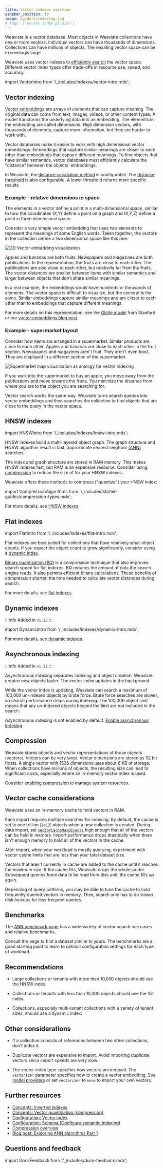 ```yaml
---
title: Vector indexes overview
sidebar_position: 10
image: og/docs/indexing.jpg
# tags: ['vector index plugins']
---
```


Weaviate is a vector database. Most objects in Weaviate collections have one or more vectors. Individual vectors can have thousands of dimensions. Collections can have millions of objects. The resulting vector space can be exceedingly large.

Weaviate uses vector indexes to [efficiently search](https://weaviate.io/blog/why-is-vector-search-so-fast) the vector space. Different vector index types offer trade-offs in resource use, speed, and accuracy.

import VectorIntro from '/_includes/indexes/vector-intro.mdx';

<VectorIntro/>

## Vector indexing

[Vector embeddings](https://weaviate.io/blog/vector-embeddings-explained) are arrays of elements that can capture meaning. The original data can come from text, images, videos, or other content types. A model transforms the underlying data into an embedding. The elements in the embedding are called dimensions. High dimension vectors, with thousands of elements, capture more information, but they are harder to work with.

Vector databases make it easier to work with high dimensional vector embeddings. Embeddings that capture similar meanings are closer to each other than embeddings that capture different meanings. To find objects that have similar semantics, vector databases must efficiently calculate the "distance" between the objects' embeddings.

In Weaviate, the [distance calculation method](/developers/weaviate/manage-data/collections#specify-a-distance-metric) is configurable. The [distance threshold](/developers/weaviate/search/similarity#set-a-similarity-threshold) is also configurable. A lower threshold returns more specific results.

### Example - relative dimensions in space

The elements in a vector define a point in a multi-dimensional space, similar to how the coordinates (X,Y) define a point on a graph and (X,Y,Z) define a point in three dimensional space.

Consider a very simple vector embedding that uses two elements to represent the meanings of some English words. Taken together, the vectors in the collection define a two dimensional space like this one:

![2D Vector embedding visualization](./img/vectors-2d.png "2D Vectors visualization")

Apples and bananas are both fruits. Newspapers and magazines are both publications. In the representation, the fruits are close to each other. The publications are also close to each other, but relatively far from the fruits. The vector distances are smaller between items with similar semantics and larger between objects that don't share similar meanings.

In a real example, the embeddings would have hundreds or thousands of elements. The vector space is difficult to visualize, but the concept is the same. Similar embeddings capture similar meanings and are closer to each other than to embeddings that capture different meanings.

For more details on this representation, see the [GloVe model](https://github.com/stanfordnlp/GloVe) from Stanford or our [vector embeddings blog post](https://weaviate.io/blog/vector-embeddings-explained#what-exactly-are-vector-embeddings).

### Example - supermarket layout

Consider how items are arranged in a supermarket. Similar products are close to each other. Apples and bananas are close to each other in the fruit section. Newspapers and magazines aren't fruit. They aren't even food. They are displayed in a different section of the supermarket.

![Supermarket map visualization as analogy for vector indexing](./img/supermarket.svg "Supermarket map visualization")

If you walk into the supermarket to buy an apple, you move away from the publications and move towards the fruits. You minimize the distance from where you are to the object you are searching for.

Vector search works the same way. Weaviate turns search queries into vector embeddings and then searches the collection to find objects that are close to the query in the vector space.

## HNSW indexes

import HNSWIntro from '/_includes/indexes/hnsw-intro.mdx';

<HNSWIntro/>

HNSW indexes build a multi-layered object graph. The graph structure and HNSW algorithm result in fast, approximate nearest neighbor [(ANN)](https://en.wikipedia.org/wiki/Nearest_neighbor_search) searches.

The index and graph structure are stored in RAM memory. This makes HNSW indexes fast, but RAM is an expensive resource. Consider using [compression](/developers/weaviate/starter-guides/managing-resources/compression) to reduce the size of for your HNSW indexes.

Weaviate offers these methods to compress ("quantize") your HNSW index:

import CompressionAlgorithms from '/_includes/starter-guides/compression-types.mdx';

<CompressionAlgorithms/>

For more details, see [HNSW indexes](/developers/weaviate/concepts/indexing/hnsw-indexes).

## Flat indexes

import FlatIntro from '/_includes/indexes/flat-intro.mdx';

<FlatIntro/>

Flat indexes are best suited for collections that have relatively small object counts. If you expect the object count to grow significantly, consider using a [dynamic index](#dynamic-indexes).

[Binary quantization (BQ)](/developers/weaviate/configuration/compression/bq-compression) is a compression technique that also improves search speed for flat indexes. BQ reduces the amount of data the search engine reads. It also permits efficient binary calculations. These benefits of compression shorten the time needed to calculate vector distances during search.

For more details, see [flat indexes](/developers/weaviate/concepts/indexing/flat-indexes).

## Dynamic indexes

:::info Added in `v1.25`
:::

import DynamicIntro from '/_includes/indexes/dynamic-intro.mdx';

<DynamicIntro/>

For more details, see [dynamic indexes](/developers/weaviate/concepts/indexing/dynamic-indexes).

## Asynchronous indexing

:::info Added in `v1.22`
:::

Asynchronous indexing separates indexing and object creation. Weaviate creates new objects faster. The vector index updates in the background.

While the vector index is updating, Weaviate can search a maximum of 100,000 un-indexed objects by brute force. Brute force searches are slower, so search performance drops during indexing. The 100,000 object limit means that any un-indexed objects beyond the limit are not included in the search.

Asynchronous indexing is not enabled by default. [Enable asynchronous indexing](/developers/weaviate/configuration/indexing-vector/dynamic-indexes#asynchronous-indexing).

## Compression

Weaviate stores objects and vector representations of those objects (vectors). Vectors can be very large. Vector dimensions are stored as 32 bit floats. A single vector with 1536 dimensions uses about 6 KB of storage. When collections have millions of objects, the resulting size can lead to significant costs, especially where an in-memory vector index is used.

Consider [enabling compression](/developers/weaviate/configuration/compression) to manage system resources.

## Vector cache considerations

Weaviate uses an in-memory cache to hold vectors in RAM.

Each import requires multiple searches for indexing. By default, the cache is set to one trillion (`1e12`) objects when a new collection is created. During data import, set [`vectorCacheMaxObjects`](/developers/weaviate/configuration/indexing-vector) high enough that all of the vectors can be held in memory. Import performance drops drastically when there isn't enough memory to hold all of the vectors in the cache.

After import, when your workload is mostly querying, experiment with vector cache limits that are less than your total dataset size.

Vectors that aren't currently in cache are added to the cache until it reaches the maximum size. If the cache fills, Weaviate drops the whole cache. Subsequent queries force data to be read from disk until the cache fills up again.

Depending of query patterns, you may be able to tune the cache to hold frequently queried vectors in memory. Then, search only has to do slower disk lookups for less frequent queries.

## Benchmarks

The [ANN benchmark page](/developers/weaviate/benchmarks/ann.md) has a wide variety of vector search use cases and relative benchmarks.

Consult the page to find a dataset similar to yours. The benchmarks are a good starting point to learn to optimal configuration settings for each type of workload.

## Recommendations

- Large collections or tenants with more than 10,000 objects should use the HNSW index.

- Collections or tenants with less than 10,000 objects should use the flat index.

- Collections, especially multi-tenant collections with a variety of tenant sizes, should use a dynamic index.

## Other considerations

- If a collection consists of references between two other collections, don't index it.

- Duplicate vectors are expensive to import. Avoid importing duplicate vectors since import speeds are very slow.

- The vector index type specifies how vectors are indexed. The `vectorizer` parameter specifies how to create a vector embedding. See [model providers](/developers/weaviate/model-providers) or set `vectorizer` to `none` to import your own vectors.

## Further resources

- [Concepts: Inverted indexes](/developers/weaviate/concepts/indexing/inverted-indexes)
- [Concepts: Vector quantization (compression)](/developers/weaviate/concepts/vector-quantization)
- [Configuration: Vector index](/developers/weaviate/config-refs/schema/vector-index)
- [Configuration: Schema (Configure semantic indexing)](/developers/weaviate/config-refs/schema#configure-semantic-indexing)
- [Compression overview](/developers/weaviate/starter-guides/managing-resources/compression)
- [Blog post: Exploring ANN algorithms Part 1](https://weaviate.io/blog/ann-algorithms-vamana-vs-hnsw)

## Questions and feedback

import DocsFeedback from '/_includes/docs-feedback.mdx';

<DocsFeedback/>
